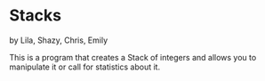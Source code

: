 Stacks
======

by Lila, Shazy, Chris, Emily

This is a program that creates a Stack of integers and allows you to manipulate it or call for statistics about it.
